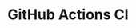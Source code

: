 # GitHub Actions CI




















































































































































































































































































































































































































































































































































































































































































































































































































































































































































































































































































































































































































































































































































































































































































































